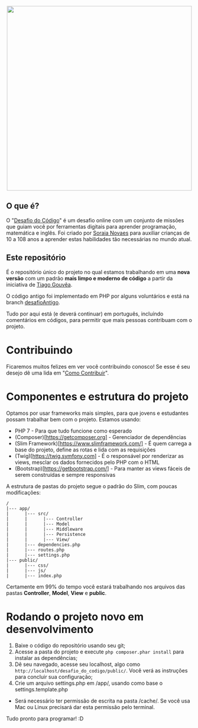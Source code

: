 <p align="center">
  <img width="500" height="500" src="https://desafiodocodigo.com.br/desafio/img/desafiodocodigo-pb.png">
</p>

## O que é?

O "[Desafio do Código](http://desafiodocodigo.com.br)" é um desafio online com um conjunto de missões que guiam você por ferramentas digitais para aprender programação, matemática e inglês. 
Foi criado por [Soraia Novaes](http://professoragoogle.com.br/) para auxiliar crianças de 10 a 108 anos a aprender estas habilidades tão necessárias no mundo atual.

## Este repositório

É o repositório único do projeto no qual estamos trabalhando em uma **nova versão** com um padrão **mais limpo e moderno de código** a partir da iniciativa de [Tiago Gouvêa](http://www.tiagogouvea.com.br). 

O código antigo foi implementado em PHP por alguns voluntários e está na branch [desafioAntigo](/https://github.com/TiagoGouvea/desafio_do_codigo/tree/desafioAntigo). 

Tudo por aqui está (e deverá continuar) em português, incluíndo comentários em códigos, para permitir que mais pessoas contribuam com o projeto.

# Contribuindo

Ficaremos muitos felizes em ver você contribuindo conosco! Se esse é seu desejo dê uma lida em "[Como Contribuir](CONTRIBUTING.md)".

# Componentes e estrutura do projeto

Optamos por usar frameworks mais simples, para que jovens e estudantes possam trabalhar bem com o projeto. Estamos usando: 

* PHP 7 - Para que tudo funcione como esperado
* (Composer)[https://getcomposer.org] - Gerenciador de dependências 
* (Slim Framework)[https://www.slimframework.com/] - É quem carrega a base do projeto, define as rotas e lida com as requisições
* (Twig)[https://twig.symfony.com] - É o responsável por renderizar as views, mesclar os dados fornecidos pelo PHP com o HTML
* (Bootstrap)[https://getbootstrap.com/] - Para manter as views fáceis de serem construídas e sempre responsivas

A estrutura de pastas do projeto segue o padrão do Slim, com poucas modificações:

```
/
|--- app/
|      |--- src/
|      |      |--- Controller
|      |      |--- Model
|      |      |--- Middleware
|      |      |--- Persistence
|      |      |--- View/
|      |--- dependencies.php
|      |--- routes.php
|      |--- settings.php
|--- public/
|      |--- css/
|      |--- js/
|      |--- index.php
```

Certamente em 99% do tempo você estará trabalhando nos arquivos das pastas **Controller**, **Model**, **View** e **public**. 

# Rodando o projeto novo em desenvolvimento

1. Baixe o código do repositório usando seu git;
1. Acesse a pasta do projeto e execute ``php composer.phar install`` para instalar as dependências;
1. Dê seu navegado, acesse seu localhost, algo como ``http://localhost/desafio_do_codigo/public/``. Você verá as instruções para concluir sua configuração;
1. Crie um arquivo settings.php em /app/, usando como base o settings.template.php

* Será necessário ter permissão de escrita na pasta /cache/. Se você usa Mac ou Linux precisará dar esta permissão pelo terminal.

Tudo pronto para programar! :D

